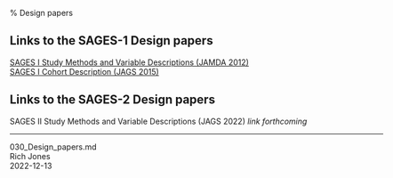 % Design papers
<body style="margin: auto; max-width: 48em;">
</body>

## Links to the SAGES-1 Design papers

[SAGES I Study Methods and Variable Descriptions (JAMDA 2012)](https://pubmed.ncbi.nlm.nih.gov/22999782/)<br>
[SAGES I Cohort Description (JAGS 2015)](https://pubmed.ncbi.nlm.nih.gov/26662213/)<br>

## Links to the SAGES-2 Design papers

SAGES II Study Methods and Variable Descriptions (JAGS 2022) _link forthcoming_<br>

---
030_Design_papers.md<br>
Rich Jones<br>
2022-12-13<br>



